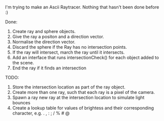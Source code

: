 I'm trying to make an Ascii Raytracer. Nothing that hasn't been done before :)

Done:
1. Create ray and sphere objects.
2. Give the ray a positon and a direction vector.
3. Normalise the direction vector.
4. Discard the sphere if the Ray has no intersection points.
5. If the ray will intersect, march the ray until it intersects.
6. Add an interface that runs intersectionCheck() for each object added to the scene.
7. End the ray if it finds an intersection

TODO:
1. Store the intersection location as part of the ray object.
2. Create more than one ray, such that each ray is a pixel of the camera.
4. Spawn a ray new ray at the intersection location to simulate light bounces
5. Create a lookup table for values of brightess and their corresponding character, e.g. . , : ; / % # @